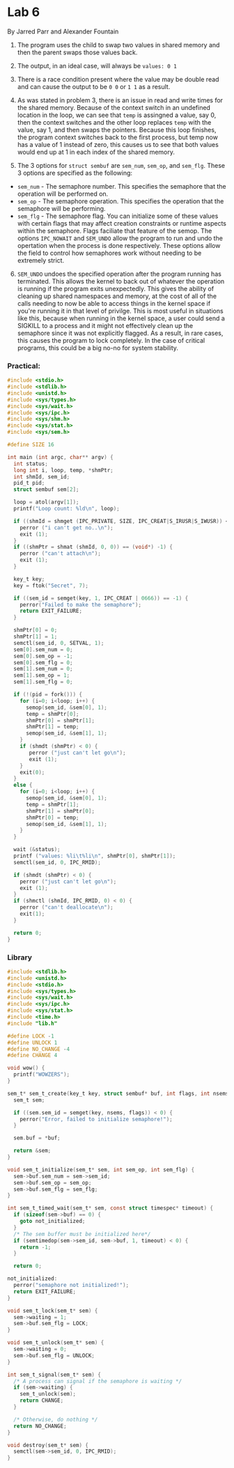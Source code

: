 # Lab 6
By Jarred Parr and Alexander Fountain

1. The program uses the child to swap two values in shared memory and then the parent swaps those values back.

2. The output, in an ideal case, will always be `values: 0 1`

3. There is a race condition present where the value may be double read and can cause the output to be `0 0` or `1 1` as a result.

4. As was stated in problem 3, there is an issue in read and write times for the shared memory. Because of the context switch in an undefined location in the loop, we can see that `temp` is assingned a value, say 0, then the context switches and the other loop replaces `temp` with the value, say 1, and then swaps the pointers. Because this loop finishes, the program context switches back to the first process, but temp now has a value of 1 instead of zero, this causes us to see that both values would end up at 1 in each index of the shared memory.

5. The 3 options for `struct sembuf` are `sem_num`, `sem_op`, and `sem_flg`. These 3 options are specified as the following:
  - `sem_num` - The semaphore number. This specifies the semaphore that the operation will be performed on.
  - `sem_op` - The semaphore operation. This specifies the operation that the semaphore will be performing.
  - `sem_flg` - The semaphore flag. You can initialize some of these values with certain flags that may affect creation constraints or runtime aspects within the semaphore. Flags faciliate that feature of the semop. The options `IPC_NOWAIT` and `SEM_UNDO` allow the program to run and undo the opertation when the process is done respectively. These options allow the field to control how semaphores work without needing to be extremely strict.

6. `SEM_UNDO` undoes the specified operation after the program running has terminated. This allows the kernel to back out of whatever the operation is running if the program exits unexpectedly. This gives the ability of cleaning up shared namespaces and memory, at the cost of all of the calls needing to now be able to access things in the kernel space if you're running it in that level of privilge. This is most useful in situations like this, because when running in the kernel space, a user could send a SIGKILL to a process and it might not effectively clean up the semaphore since it was not explicitly flagged. As a result, in rare cases, this causes the program to lock completely. In the case of critical programs, this could be a big no-no for system stability.

### Practical:
```C
#include <stdio.h>
#include <stdlib.h>
#include <unistd.h>
#include <sys/types.h>
#include <sys/wait.h>
#include <sys/ipc.h>
#include <sys/shm.h>
#include <sys/stat.h>
#include <sys/sem.h>

#define SIZE 16

int main (int argc, char** argv) {
  int status;
  long int i, loop, temp, *shmPtr;
  int shmId, sem_id;
  pid_t pid;
  struct sembuf sem[2];

  loop = atol(argv[1]);
  printf("Loop count: %ld\n", loop);

  if ((shmId = shmget (IPC_PRIVATE, SIZE, IPC_CREAT|S_IRUSR|S_IWUSR)) < 0) {
    perror ("i can't get no..\n");
    exit (1);
  }
  if ((shmPtr = shmat (shmId, 0, 0)) == (void*) -1) {
    perror ("can't attach\n");
    exit (1);
  }

  key_t key;
  key = ftok("Secret", 7);

  if ((sem_id = semget(key, 1, IPC_CREAT | 0666)) == -1) {
    perror("Failed to make the semaphore");
    return EXIT_FAILURE;
  }

  shmPtr[0] = 0;
  shmPtr[1] = 1;
  semctl(sem_id, 0, SETVAL, 1);
  sem[0].sem_num = 0;
  sem[0].sem_op = -1;
  sem[0].sem_flg = 0;
  sem[1].sem_num = 0;
  sem[1].sem_op = 1;
  sem[1].sem_flg = 0;

  if (!(pid = fork())) {
    for (i=0; i<loop; i++) {
      semop(sem_id, &sem[0], 1);
      temp = shmPtr[0];
      shmPtr[0] = shmPtr[1];
      shmPtr[1] = temp;
      semop(sem_id, &sem[1], 1);
    }
    if (shmdt (shmPtr) < 0) {
       perror ("just can't let go\n");
       exit (1);
    }
    exit(0);
  }
  else {
    for (i=0; i<loop; i++) {
      semop(sem_id, &sem[0], 1);
      temp = shmPtr[1];
      shmPtr[1] = shmPtr[0];
      shmPtr[0] = temp;
      semop(sem_id, &sem[1], 1);
    }
  }

  wait (&status);
  printf ("values: %li\t%li\n", shmPtr[0], shmPtr[1]);
  semctl(sem_id, 0, IPC_RMID);

  if (shmdt (shmPtr) < 0) {
    perror ("just can't let go\n");
    exit (1);
  }
  if (shmctl (shmId, IPC_RMID, 0) < 0) {
    perror ("can't deallocate\n");
    exit(1);
  }

  return 0;
}
```

### Library
```C
#include <stdlib.h>
#include <unistd.h>
#include <stdio.h>
#include <sys/types.h>
#include <sys/wait.h>
#include <sys/ipc.h>
#include <sys/stat.h>
#include <time.h>
#include "lib.h"

#define LOCK -1
#define UNLOCK 1
#define NO_CHANGE -4
#define CHANGE 4

void wow() {
  printf("WOWZERS");
}

sem_t* sem_t_create(key_t key, struct sembuf* buf, int flags, int nsems) {
  sem_t sem;

  if ((sem.sem_id = semget(key, nsems, flags)) < 0) {
    perror("Error, failed to initialize semaphore!");
  }

  sem.buf = *buf;

  return &sem;
}

void sem_t_initialize(sem_t* sem, int sem_op, int sem_flg) {
  sem->buf.sem_num = sem->sem_id;
  sem->buf.sem_op = sem_op;
  sem->buf.sem_flg = sem_flg;
}

int sem_t_timed_wait(sem_t* sem, const struct timespec* timeout) {
  if (sizeof(sem->buf) == 0) {
    goto not_initialized;
  }
  /* The sem buffer must be initialized here*/
  if (semtimedop(sem->sem_id, sem->buf, 1, timeout) < 0) {
    return -1;
  }

  return 0;

not_initialized:
  perror("semaphore not initialized!");
  return EXIT_FAILURE;
}

void sem_t_lock(sem_t* sem) {
  sem->waiting = 1;
  sem->buf.sem_flg = LOCK;
}

void sem_t_unlock(sem_t* sem) {
  sem->waiting = 0;
  sem->buf.sem_flg = UNLOCK;
}

int sem_t_signal(sem_t* sem) {
  /* A process can signal if the semaphore is waiting */
  if (sem->waiting) {
    sem_t_unlock(sem);
    return CHANGE;
  }

  /* Otherwise, do nothing */
  return NO_CHANGE;
}

void destroy(sem_t* sem) {
  semctl(sem->sem_id, 0, IPC_RMID);
}
```
